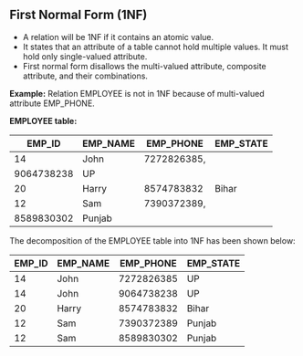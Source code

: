 ## First Normal Form (1NF)

- A relation will be 1NF if it contains an atomic value.
- It states that an attribute of a table cannot hold multiple values. It must hold only single-valued attribute.
- First normal form disallows the multi-valued attribute, composite attribute, and their combinations.

**Example:** Relation EMPLOYEE is not in 1NF because of multi-valued attribute EMP_PHONE.

**EMPLOYEE table:**

| EMP_ID     | EMP_NAME | EMP_PHONE   | EMP_STATE |
| ---------- | -------- | ----------- | --------- |
| 14         | John     | 7272826385, |
| 9064738238 | UP       |
| 20         | Harry    | 8574783832  | Bihar     |
| 12         | Sam      | 7390372389, |
| 8589830302 | Punjab   |

The decomposition of the EMPLOYEE table into 1NF has been shown below:

| EMP_ID | EMP_NAME | EMP_PHONE  | EMP_STATE |
| ------ | -------- | ---------- | --------- |
| 14     | John     | 7272826385 | UP        |
| 14     | John     | 9064738238 | UP        |
| 20     | Harry    | 8574783832 | Bihar     |
| 12     | Sam      | 7390372389 | Punjab    |
| 12     | Sam      | 8589830302 | Punjab    |
